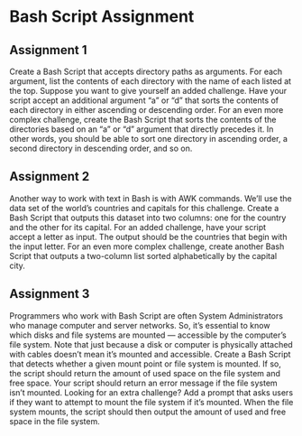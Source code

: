 # Bash Script Assignment
## Assignment 1
Create a Bash Script that accepts directory paths as arguments. For each argument, list the contents of each directory with the name of each listed at the top.
Suppose you want to give yourself an added challenge. Have your script accept an additional argument “a” or “d” that sorts the contents of each directory in either ascending or descending order.
For an even more complex challenge, create the Bash Script that sorts the contents of the directories based on an “a” or “d” argument that directly precedes it. In other words, you should be able to sort one directory in ascending order, a second directory in descending order, and so on.

## Assignment 2
Another way to work with text in Bash is with AWK commands. We’ll use the data set of the world’s countries and capitals for this challenge.
Create a Bash Script that outputs this dataset into two columns: one for the country and the other for its capital.
For an added challenge, have your script accept a letter as input. The output should be the countries that begin with the input letter.
For an even more complex challenge, create another Bash Script that outputs a two-column list sorted alphabetically by the capital city.

## Assignment 3
Programmers who work with Bash Script are often System Administrators who manage computer and server networks.  So, it’s essential to know which disks and file systems are mounted — accessible by the computer’s file system. Note that just because a disk or computer is physically attached with cables doesn’t mean it’s mounted and accessible.
Create a Bash Script that detects whether a given mount point or file system is mounted. If so, the script should return the amount of used space on the file system and free space. Your script should return an error message if the file system isn’t mounted.
Looking for an extra challenge? Add a prompt that asks users if they want to attempt to mount the file system if it’s mounted. When the file system mounts, the script should then output the amount of used and free space in the file system.